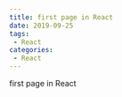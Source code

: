 ```yaml
---
title: first page in React
date: 2019-09-25
tags:
 - React
categories: 
 - React
---
```


first page in React
